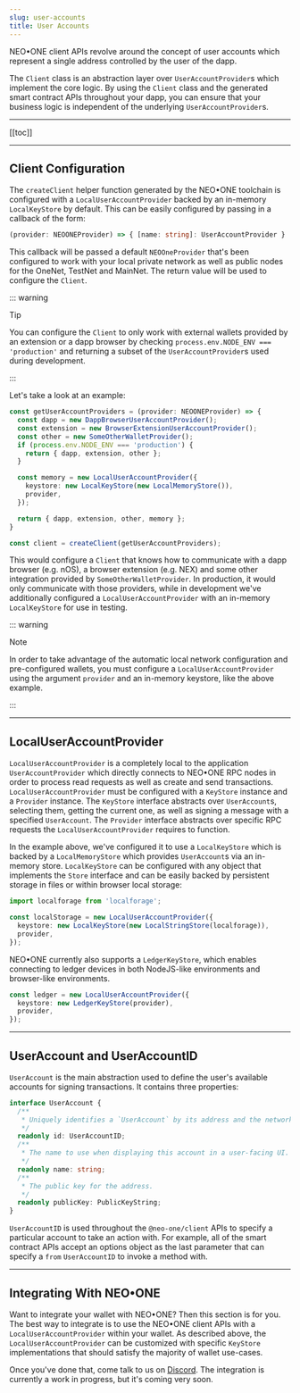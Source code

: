 ```yaml
---
slug: user-accounts
title: User Accounts
---
```

NEO•ONE client APIs revolve around the concept of user accounts which represent a single address controlled by the user of the dapp.

The `Client` class is an abstraction layer over `UserAccountProvider`s which implement the core logic. By using the `Client` class and the generated smart contract APIs throughout your dapp, you can ensure that your business logic is independent of the underlying `UserAccountProvider`s.

---

[[toc]]

---

## Client Configuration

The `createClient` helper function generated by the NEO•ONE toolchain is configured with a `LocalUserAccountProvider` backed by an in-memory `LocalKeyStore` by default. This can be easily configured by passing in a callback of the form:

```typescript
(provider: NEOONEProvider) => { [name: string]: UserAccountProvider }
```

This callback will be passed a default `NEOOneProvider` that's been configured to work with your local private network as well as public nodes for the OneNet, TestNet and MainNet. The return value will be used to configure the `Client`.

::: warning

Tip

You can configure the `Client` to only work with external wallets provided by an extension or a dapp browser by checking `process.env.NODE_ENV === 'production'` and returning a subset of the `UserAccountProvider`s used during development.

:::

Let's take a look at an example:

```typescript
const getUserAccountProviders = (provider: NEOONEProvider) => {
  const dapp = new DappBrowserUserAccountProvider();
  const extension = new BrowserExtensionUserAccountProvider();
  const other = new SomeOtherWalletProvider();
  if (process.env.NODE_ENV === 'production') {
    return { dapp, extension, other };
  }

  const memory = new LocalUserAccountProvider({
    keystore: new LocalKeyStore(new LocalMemoryStore()),
    provider,
  });

  return { dapp, extension, other, memory };
}

const client = createClient(getUserAccountProviders);
```

This would configure a `Client` that knows how to communicate with a dapp browser (e.g. nOS), a browser extension (e.g. NEX) and some other integration provided by `SomeOtherWalletProvider`. In production, it would only communicate with those providers, while in development we've additionally configured a `LocalUserAccountProvider` with an in-memory `LocalKeyStore` for use in testing.

::: warning

Note

In order to take advantage of the automatic local network configuration and pre-configured wallets, you must configure a `LocalUserAccountProvider` using the argument `provider` and an in-memory keystore, like the above example.

:::

---

## LocalUserAccountProvider

`LocalUserAccountProvider` is a completely local to the application `UserAccountProvider` which directly connects to NEO•ONE RPC nodes in order to process read requests as well as create and send transactions. `LocalUserAccountProvider` must be configured with a `KeyStore` instance and a `Provider` instance. The `KeyStore` interface abstracts over `UserAccount`s, selecting them, getting the current one, as well as signing a message with a specified `UserAccount`. The `Provider` interface abstracts over specific RPC requests the `LocalUserAccountProvider` requires to function.

In the example above, we've configured it to use a `LocalKeyStore` which is backed by a `LocalMemoryStore` which provides `UserAccount`s via an in-memory store. `LocalKeyStore` can be configured with any object that implements the `Store` interface and can be easily backed by persistent storage in files or within browser local storage:

```typescript
import localforage from 'localforage';

const localStorage = new LocalUserAccountProvider({
  keystore: new LocalKeyStore(new LocalStringStore(localforage)),
  provider,
});
```

NEO•ONE currently also supports a `LedgerKeyStore`, which enables connecting to ledger devices in both NodeJS-like environments and browser-like environments.

```typescript
const ledger = new LocalUserAccountProvider({
  keystore: new LedgerKeyStore(provider),
  provider,
});
```

---

## UserAccount and UserAccountID

`UserAccount` is the main abstraction used to define the user's available accounts for signing transactions. It contains three properties:

```typescript
interface UserAccount {
  /**
   * Uniquely identifies a `UserAccount` by its address and the network its used on.
   */
  readonly id: UserAccountID;
  /**
   * The name to use when displaying this account in a user-facing UI. Can be a user configured name or just the address.
   */
  readonly name: string;
  /**
   * The public key for the address.
   */
  readonly publicKey: PublicKeyString;
}
```

`UserAccountID` is used throughout the `@neo-one/client` APIs to specify a particular account to take an action with. For example, all of the smart contract APIs accept an options object as the last parameter that can specify a `from` `UserAccountID` to invoke a method with.

---

## Integrating With NEO•ONE

Want to integrate your wallet with NEO•ONE? Then this section is for you. The best way to integrate is to use the NEO•ONE client APIs with a `LocalUserAccountProvider` within your wallet. As described above, the `LocalUserAccountProvider` can be customized with specific `KeyStore` implementations that should satisfy the majority of wallet use-cases.

Once you've done that, come talk to us on [Discord](https://discord.gg/S86PqDE). The integration is currently a work in progress, but it's coming very soon.
